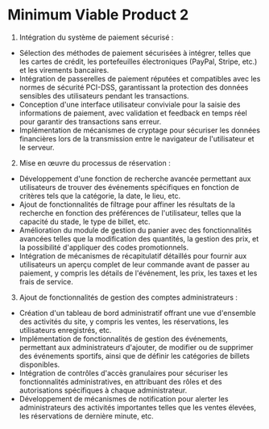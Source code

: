 # Minimum Viable Product 2

1. Intégration du système de paiement sécurisé :

- Sélection des méthodes de paiement sécurisées à intégrer, telles que les cartes de crédit, les portefeuilles électroniques (PayPal, Stripe, etc.) et les virements bancaires.
- Intégration de passerelles de paiement réputées et compatibles avec les normes de sécurité PCI-DSS, garantissant la protection des données sensibles des utilisateurs pendant les transactions.
- Conception d'une interface utilisateur conviviale pour la saisie des informations de paiement, avec validation et feedback en temps réel pour garantir des transactions sans erreur.
- Implémentation de mécanismes de cryptage pour sécuriser les données financières lors de la transmission entre le navigateur de l'utilisateur et le serveur.

2. Mise en œuvre du processus de réservation :

- Développement d'une fonction de recherche avancée permettant aux utilisateurs de trouver des événements spécifiques en fonction de critères tels que la catégorie, la date, le lieu, etc.
- Ajout de fonctionnalités de filtrage pour affiner les résultats de la recherche en fonction des préférences de l'utilisateur, telles que la capacité du stade, le type de billet, etc.
- Amélioration du module de gestion du panier avec des fonctionnalités avancées telles que la modification des quantités, la gestion des prix, et la possibilité d'appliquer des codes promotionnels.
- Intégration de mécanismes de récapitulatif détaillés pour fournir aux utilisateurs un aperçu complet de leur commande avant de passer au paiement, y compris les détails de l'événement, les prix, les taxes et les frais de service.

3. Ajout de fonctionnalités de gestion des comptes administrateurs :

- Création d'un tableau de bord administratif offrant une vue d'ensemble des activités du site, y compris les ventes, les réservations, les utilisateurs enregistrés, etc.
- Implémentation de fonctionnalités de gestion des événements, permettant aux administrateurs d'ajouter, de modifier ou de supprimer des événements sportifs, ainsi que de définir les catégories de billets disponibles.
- Intégration de contrôles d'accès granulaires pour sécuriser les fonctionnalités administratives, en attribuant des rôles et des autorisations spécifiques à chaque administrateur.
- Développement de mécanismes de notification pour alerter les administrateurs des activités importantes telles que les ventes élevées, les réservations de dernière minute, etc.